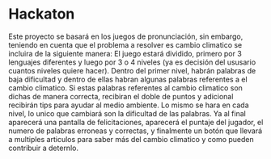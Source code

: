 # Hackaton
Este proyecto se basará en los juegos de pronunciación, sin embargo, teniendo en cuenta que el problema a resolver es cambio climatico se incluira de la siguiente manera: El juego estará dividido, primero por 3 lenguajes diferentes y luego por 3 o 4 niveles (ya es decisión del ususario cuantos niveles quiere hacer). Dentro del primer nivel, habrán palabras de baja dificultad y dentro de ellas habran algunas palabras referentes a el cambio climatico. Si estas palabras referentes al cambio climatico son dichas de manera correcta, recibiran el doble de puntos y adicional recibirán tips para ayudar al medio ambiente. Lo mismo se hara en cada nivel, lo unico que cambiará son la dificultad de las palabras. Ya al final aparecerá una pantalla de felicitaciones, aparecerá el puntaje del jugador, el numero de palabras erroneas y correctas, y finalmente un botón que llevará a multiples articulos para saber más del cambio climatico y como pueden contribuir a deternlo.
